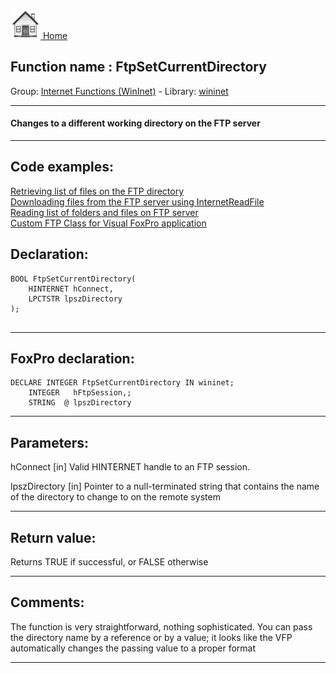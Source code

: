 [<img src="../../images/home.png"> Home ](https://github.com/VFPX/Win32API)  

## Function name : FtpSetCurrentDirectory
Group: [Internet Functions (WinInet)](../../functions_group.md#Internet_Functions_(WinInet))  -  Library: [wininet](../../../libraries.md#wininet)  
***  


#### Changes to a different working directory on the FTP server
***  


## Code examples:
[Retrieving list of files on the FTP directory](../../samples/sample_046.md)  
[Downloading files from the FTP server using InternetReadFile](../../samples/sample_063.md)  
[Reading list of folders and files on FTP server](../../samples/sample_340.md)  
[Custom FTP Class for Visual FoxPro application](../../samples/sample_344.md)  

## Declaration:
```foxpro  
BOOL FtpSetCurrentDirectory(
    HINTERNET hConnect,
    LPCTSTR lpszDirectory
);
  
```  
***  


## FoxPro declaration:
```foxpro  
DECLARE INTEGER FtpSetCurrentDirectory IN wininet;
	INTEGER   hFtpSession,;
	STRING  @ lpszDirectory  
```  
***  


## Parameters:
hConnect
[in] Valid HINTERNET handle to an FTP session.

lpszDirectory
[in] Pointer to a null-terminated string that contains the name of the directory to change to on the remote system  
***  


## Return value:
Returns TRUE if successful, or FALSE otherwise  
***  


## Comments:
The function is very straightforward, nothing sophisticated. You can pass the directory name by a reference or by a value; it looks like the VFP automatically changes the passing value to a proper format  
  
***  

